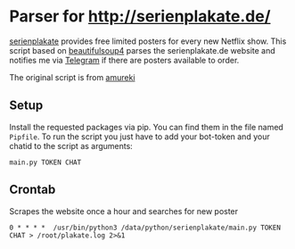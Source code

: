# Parser for http://serienplakate.de/

[serienplakate](http://serienplakate.de/) provides free limited posters for every new Netflix show.
This script based on [beautifulsoup4](https://pypi.org/project/beautifulsoup4/) parses the serienplakate.de website and notifies me via [Telegram](https://core.telegram.org/) if there are posters available to order.

The original script is from [amureki](https://github.com/amureki/serienplakate_parser)

## Setup
Install the requested packages via pip. You can find them in the file named `Pipfile`. To run the script you just have to add your bot-token and your chatid to the script as arguments:

```main.py TOKEN CHAT```

## Crontab

Scrapes the website once a hour and searches for new poster

```
0 * * * *  /usr/bin/python3 /data/python/serienplakate/main.py TOKEN CHAT > /root/plakate.log 2>&1
```
